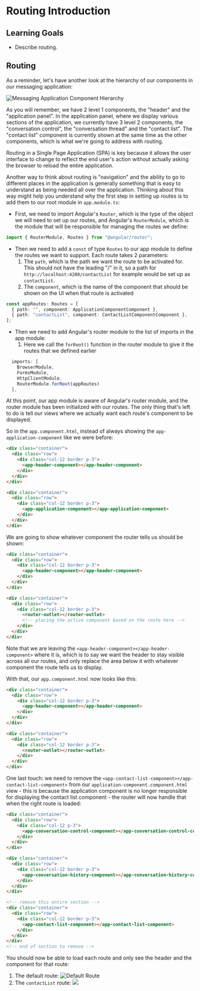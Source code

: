 # Routing Introduction

## Learning Goals

- Describe routing.

## Routing

As a reminder, let's have another look at the hierarchy of our components in our
messaging application:

![Messaging Application Component Hierarchy](https://curriculum-content.s3.amazonaws.com/java-mod-8/ng-messaging-component-hierarchy.png)

As you will remember, we have 2 level 1 components, the "header" and the
"application panel". In the application panel, where we display various sections
of the application, we currently have 3 level 2 components, the "conversation
control", the "conversation thread" and the "contact list". The "contact list"
component is currently shown at the same time as the other components, which is
what we're going to address with routing.

Routing in a Single Page Application (SPA) is key because it allows the user
interface to change to reflect the end user's action without actually asking the
browser to reload the entire application.

Another way to think about routing is "navigation" and the ability to go to
different places in the application is generally something that is easy to
understand as being needed all over the application. Thinking about this way
might help you understand why the first step in setting up routes is to add them
to our root module in `app.module.ts`:

- First, we need to import Angular's `Router`, which is the type of the object
   we will need to set up our routes, and Angular's `RouterModule`, which is the
   module that will be responsible for managing the routes we define:

```typescript
import { RouterModule, Routes } from "@angular/router";
```

- Then we need to add a `const` of type `Routes` to our app module to define
   the routes we want to support. Each route takes 2 parameters:
   1. The `path`, which is the path we want the route to be activated for. This
      should not have the leading "/" in it, so a path for
      `http://localhost:4200/contactList` for example would be set up as
      `contactList`.
   2. The `component`, which is the name of the component that should be shown
      on the UI when that route is activated

```typescript
const appRoutes: Routes = [
  { path: "", component: ApplicationComponentComponent },
  { path: "contactList", component: ContactListComponentComponent },
];
```

- Then we need to add Angular's router module to the list of imports in the app
   module:
   1. Here we call the `forRoot()` function in the router module to give it the
      routes that we defined earlier

```typescript
  imports: [
    BrowserModule,
    FormsModule,
    HttpClientModule,
    RouterModule.forRoot(appRoutes)
  ],
```

At this point, our app module is aware of Angular's router module, and the
router module has been initialized with our routes. The only thing that's left
to do is tell our views where we actually want each route's component to be
displayed.

So in the `app.component.html`, instead of always showing the
`app-application-component` like we were before:

```html
<div class="container">
  <div class="row">
    <div class="col-12 border p-3">
      <app-header-component></app-header-component>
    </div>
  </div>
</div>

<div class="container">
  <div class="row">
    <div class="col-12 border p-3">
      <app-application-component></app-application-component>
    </div>
  </div>
</div>
```

We are going to show whatever component the router tells us should be shown:

```html
<div class="container">
  <div class="row">
    <div class="col-12 border p-3">
      <app-header-component></app-header-component>
    </div>
  </div>
</div>

<div class="container">
  <div class="row">
    <div class="col-12 border p-3">
      <router-outlet></router-outlet>
      <!-- placing the active component based on the route here -->
    </div>
  </div>
</div>
```

Note that we are leaving the `<app-header-component></app-header-component>`
where it is, which is to say we want the header to stay visible across all our
routes, and only replace the area below it with whatever component the route
tells us to display.

With that, our `app.component.html` now looks like this:

```html
<div class="container">
  <div class="row">
    <div class="col-12 border p-3">
      <app-header-component></app-header-component>
    </div>
  </div>
</div>

<div class="container">
  <div class="row">
    <div class="col-12 border p-3">
      <router-outlet></router-outlet>
    </div>
  </div>
</div>
```

One last touch: we need to remove the
`<app-contact-list-component></app-contact-list-component>` from our
`application-component.component.html` view - this is because the application
component is no longer responsible for displaying the contact list component -
the router will now handle that when the right route is loaded:

```html
<div class="container">
  <div class="row">
    <div class="col-12 p-3">
      <app-conversation-control-component></app-conversation-control-component>
    </div>
  </div>
</div>

<div class="container">
  <div class="row">
    <div class="col-12 border p-3">
      <app-conversation-history-component></app-conversation-history-component>
    </div>
  </div>
</div>

<!-- remove this entire section -->
<div class="container">
  <div class="row">
    <div class="col-12 border p-3">
      <app-contact-list-component></app-contact-list-component>
    </div>
  </div>
</div>
<!-- end of section to remove -->
```

You should now be able to load each route and only see the header and the
component for that route:

1. The default route: ![Default Route](https://curriculum-content.s3.amazonaws.com/java-mod-8/ng-messaging-default-route.png)
2. The `contactList` route: ![](https://curriculum-content.s3.amazonaws.com/java-mod-8/ng-messaging-contact-list-route.png)
